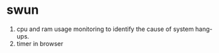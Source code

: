 # swun
1. cpu and ram usage monitoring to identify the cause of system hang-ups.
2. timer in browser